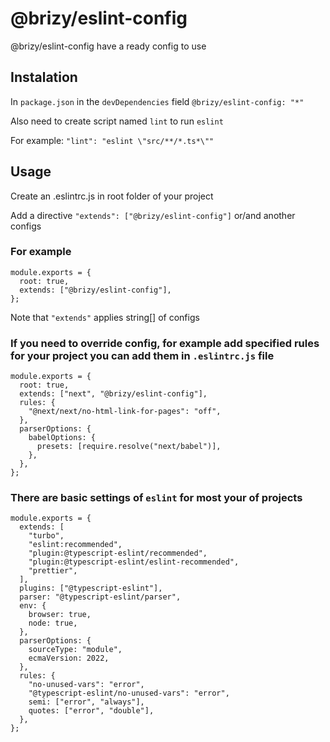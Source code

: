 # @brizy/eslint-config

@brizy/eslint-config have a ready config to use

## Instalation

In `package.json` in the `devDependencies` field `@brizy/eslint-config: "*"`

Also need to create script named `lint` to run `eslint`

For example: `"lint": "eslint \"src/**/*.ts*\""`

## Usage

Create an .eslintrc.js in root folder of your project

Add a directive `"extends": ["@brizy/eslint-config"]` or/and another configs

### For example

```
module.exports = {
  root: true,
  extends: ["@brizy/eslint-config"],
};

```

Note that `"extends"` applies string[] of configs

### If you need to override config, for example add specified rules for your project you can add them in `.eslintrc.js` file

```
module.exports = {
  root: true,
  extends: ["next", "@brizy/eslint-config"],
  rules: {
    "@next/next/no-html-link-for-pages": "off",
  },
  parserOptions: {
    babelOptions: {
      presets: [require.resolve("next/babel")],
    },
  },
};

```

### There are basic settings of `eslint` for most your of projects

```
module.exports = {
  extends: [
    "turbo",
    "eslint:recommended",
    "plugin:@typescript-eslint/recommended",
    "plugin:@typescript-eslint/eslint-recommended",
    "prettier",
  ],
  plugins: ["@typescript-eslint"],
  parser: "@typescript-eslint/parser",
  env: {
    browser: true,
    node: true,
  },
  parserOptions: {
    sourceType: "module",
    ecmaVersion: 2022,
  },
  rules: {
    "no-unused-vars": "error",
    "@typescript-eslint/no-unused-vars": "error",
    semi: ["error", "always"],
    quotes: ["error", "double"],
  },
};

```
